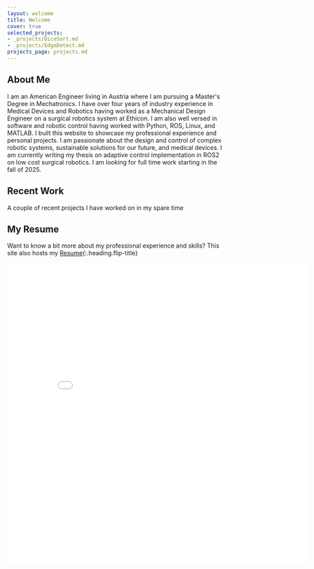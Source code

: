 ```yaml
---
layout: welcome
title: Welcome
cover: true
selected_projects:
- _projects/DiceSort.md
- _projects/EdgeDetect.md
projects_page: projects.md
---
```


## About Me

I am an American Engineer living in Austria where I am pursuing a Master's Degree in Mechatronics. 
I have over four years of industry experience in Medical Devices and Robotics having worked as a 
Mechanical Design Engineer on a surgical robotics system at Ethicon. I am also well versed in software 
and robotic control having worked with Python, ROS, Linux, and MATLAB. 
I built this website to showcase my professional experience and personal projects. I am 
passionate about the design and control of complex robotic systems, sustainable solutions for our 
future, and medical devices. I am currently writing my thesis on adaptive control implementation in ROS2 on low cost surgical robotics. 
I am looking for full time work starting in the fall of 2025.

## Recent Work
A couple of recent projects I have worked on in my spare time

<!--projects-->

## My Resume
Want to know a bit more about my professional experience and skills? This site also hosts my [Resume]{:.heading.flip-title}

<!--html element to embed pdf resume and hide on mobile (Because it looks bad)-->

<html lang="en">
<head>
    <meta charset="UTF-8">
    <meta name="viewport" content="width=device-width, initial-scale=1.0">
    <title>PDF Embed</title>
    <style>
        /* Hide the PDF on screens smaller than 768px (standard tablet size) */
        @media screen and (max-width: 768px) {
            #pdf-embed {
                display: none;
            }
        }
    </style>
</head>
<body>
    <embed id="pdf-embed" src="/assets/LiamNolanCV.pdf" type="application/pdf" width="700px" height="700px"/>
</body>
</html>


[Resume]: /resume/
